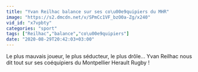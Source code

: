 ```yaml
---
title: "Yvan Reilhac balance sur ses co\u00e9quipiers du MHR"
image: "https://s2.dmcdn.net/v/SPmCc1VF_bzO0a-Zg/x240"
vid_id: "x7vpbty"
categories: "sport"
tags: ["Reilhac","balance","co\u00e9quipiers"]
date: "2020-08-29T20:42:03+03:00"
---
```

Le plus mauvais joueur, le plus séducteur, le plus drôle... Yvan Reilhac nous dit tout sur ses coéquipiers du Montpellier Herault Rugby !

